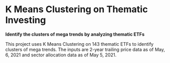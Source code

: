 # K Means Clustering on Thematic Investing
**Identify the clusters of mega trends by analyzing thematic ETFs**

This project uses K Means Clustering on 143 thematic ETFs to identify clusters of mega trends. The inputs are 2-year trailing price data as of May, 6, 2021 and sector allocation data as of May 5, 2021.  
